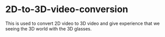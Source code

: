 # 2D-to-3D-video-conversion
This is used to convert 2D video to 3D video and give experience that we seeing the 3D world with the 3D glasses.
